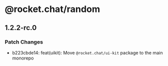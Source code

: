 # @rocket.chat/random

## 1.2.2-rc.0

### Patch Changes

- b223cbde14: feat(uikit): Move `@rocket.chat/ui-kit` package to the main monorepo
